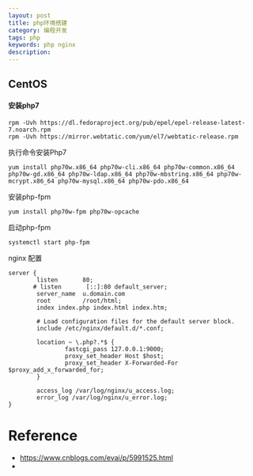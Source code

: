 ```yaml
---
layout: post
title: php环境搭建
category: 编程开发
tags: php
keywords: php nginx
description: 
---
```


## CentOS

#### 安装php7

```
rpm -Uvh https://dl.fedoraproject.org/pub/epel/epel-release-latest-7.noarch.rpm
rpm -Uvh https://mirror.webtatic.com/yum/el7/webtatic-release.rpm
```

执行命令安装Php7

```
yum install php70w.x86_64 php70w-cli.x86_64 php70w-common.x86_64 php70w-gd.x86_64 php70w-ldap.x86_64 php70w-mbstring.x86_64 php70w-mcrypt.x86_64 php70w-mysql.x86_64 php70w-pdo.x86_64
```

安装php-fpm

```
yum install php70w-fpm php70w-opcache
```

启动php-fpm

```
systemctl start php-fpm
```

nginx 配置

```
server {
        listen       80;
       # listen       [::]:80 default_server;
        server_name  u.domain.com
        root         /root/html;
        index index.php index.html index.htm;

        # Load configuration files for the default server block.
        include /etc/nginx/default.d/*.conf;

        location ~ \.php?.*$ {
                fastcgi_pass 127.0.0.1:9000;
                proxy_set_header Host $host;
                proxy_set_header X-Forwarded-For $proxy_add_x_forwarded_for;
        }

        access_log /var/log/nginx/u_access.log;
        error_log /var/log/nginx/u_error.log;
}
```

# Reference

* <https://www.cnblogs.com/evai/p/5991525.html>
* 


